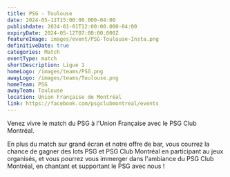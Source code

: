 ```yaml
---
title: PSG - Toulouse
date: 2024-05-11T15:00:00.000-04:00
publishdate: 2024-01-01T12:00:00.000-04:00
expiryDate: 2024-05-12T07:00:00.000Z
featureImage: images/event/PSG-Toulouse-Insta.png
definitiveDate: true
categories: Match
eventType: match
shortDescription: Ligue 1
homeLogo: /images/teams/PSG.png
awayLogo: /images/teams/Toulouse.png
homeTeam: PSG
awayTeam: Toulouse
location: Union Française de Montréal
link: https://facebook.com/psgclubmontreal/events
---
```


Venez vivre le match du PSG à l'Union Française avec le PSG Club Montréal.

En plus du match sur grand écran et notre offre de bar, vous courrez la chance de gagner des lots PSG et PSG Club Montréal en participant au jeux organisés, et vous pourrez vous immerger dans l'ambiance du PSG Club Montréal, en chantant et supportant le PSG avec nous !
